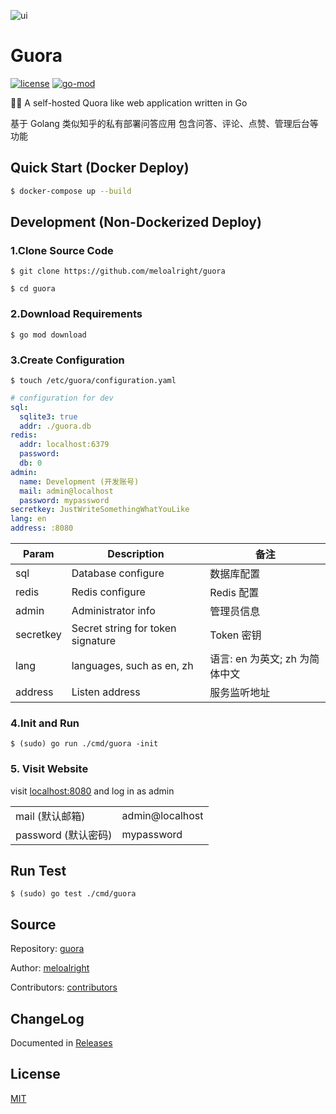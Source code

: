 ![ui](https://user-images.githubusercontent.com/11075892/90159118-80a65600-ddc2-11ea-91f4-b1afa0fe7818.png)

# Guora

[![license](https://img.shields.io/github/license/meloalright/guora)](https://opensource.org/licenses/MIT)
[![go-mod](https://img.shields.io/github/go-mod/go-version/meloalright/guora)](https://github.com/meloalright/guora)

🖖🏻 A self-hosted Quora like web application written in Go

基于 Golang 类似知乎的私有部署问答应用 包含问答、评论、点赞、管理后台等功能

## Quick Start (Docker Deploy)

```sh
$ docker-compose up --build
```

## Development (Non-Dockerized Deploy)

### 1.Clone Source Code

```shell
$ git clone https://github.com/meloalright/guora

$ cd guora
```

### 2.Download Requirements

```shell
$ go mod download
```

### 3.Create Configuration

```shell
$ touch /etc/guora/configuration.yaml
```

```yaml
# configuration for dev
sql:
  sqlite3: true
  addr: ./guora.db
redis:
  addr: localhost:6379
  password:
  db: 0
admin:
  name: Development (开发账号)
  mail: admin@localhost
  password: mypassword
secretkey: JustWriteSomethingWhatYouLike
lang: en
address: :8080
```

| Param     | Description                       | 备注                           |
| --------- | --------------------------------- | ------------------------------ |
| sql       | Database configure                | 数据库配置                     |
| redis     | Redis configure                   | Redis 配置                     |
| admin     | Administrator info                | 管理员信息                     |
| secretkey | Secret string for token signature | Token 密钥                     |
| lang      | languages, such as en, zh         | 语言: en 为英文; zh 为简体中文 |
| address   | Listen address                    | 服务监听地址                   |

### 4.Init and Run

```shell
$ (sudo) go run ./cmd/guora -init
```

### 5. Visit Website

visit [localhost:8080](http://localhost:8080) and log in as admin

|                     |                 |
| ------------------- | --------------- |
| mail (默认邮箱)     | admin@localhost |
| password (默认密码) | mypassword      |

## Run Test

```shell
$ (sudo) go test ./cmd/guora
```

## Source

Repository: [guora](https://github.com/meloalright/guora)

Author: [meloalright](https://github.com/meloalright)

Contributors: [contributors](https://github.com/meloalright/guora/graphs/contributors)

## ChangeLog

Documented in [Releases](https://github.com/meloalright/guora/releases)

## License

[MIT](https://opensource.org/licenses/MIT)
